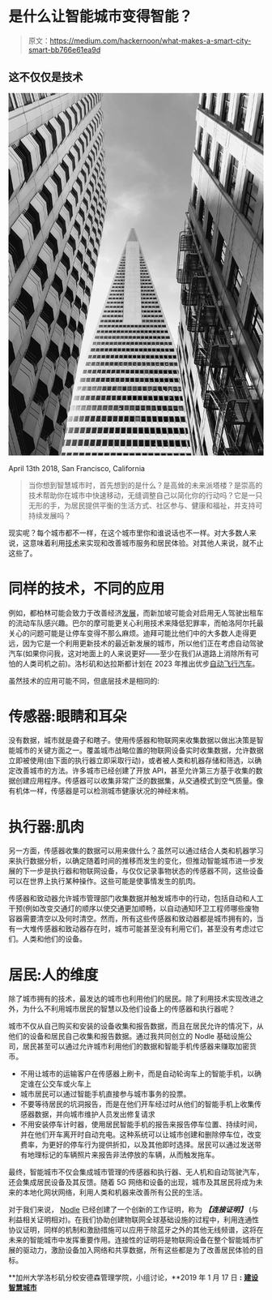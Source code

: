# 是什么让智能城市变得智能？

> 原文：<https://medium.com/hackernoon/what-makes-a-smart-city-smart-bb766e61ea9d>

## 这不仅仅是技术

![](img/3210cf889aa315ab42996584ba1344fc.png)

April 13th 2018, San Francisco, California

> 当你想到智慧城市时，首先想到的是什么？是高耸的未来派塔楼？是崇高的技术帮助你在城市中快速移动，无缝调整自己以简化你的行动吗？它是一只无形的手，为居民提供平衡的生活方式、社区参与、健康和福祉，并支持可持续发展吗？

现实呢？每个城市都不一样，在这个城市里你和谁说话也不一样。对大多数人来说，这意味着利用[技术](https://hackernoon.com/tagged/technology)来实现和改善城市服务和居民体验。对其他人来说，就不止这些了。

# **同样的技术，不同的应用**

例如，都柏林可能会致力于改善经济[发展](https://hackernoon.com/tagged/development)，而新加坡可能会对启用无人驾驶出租车的流动车队感兴趣。巴尔的摩可能更关心利用技术来降低犯罪率，而帕洛阿尔托最关心的问题可能是让停车变得不那么麻烦。迪拜可能比他们中的大多数人走得更远，因为它是一个利用更新技术的最近新发展的城市，所以他们正在考虑自动驾驶汽车(如果你问我，这对地面上的人来说更好——至少在我们从道路上消除所有可怕的人类司机之前)。洛杉矶和达拉斯都计划在 2023 年推出优步[自动飞行汽车](https://www.uber.com/us/en/elevate/)。

虽然技术的应用可能不同，但底层技术是相同的:

# **传感器:眼睛和耳朵**

没有数据，城市就是聋子和瞎子。使用传感器和物联网来收集数据以做出决策是智能城市的关键方面之一。覆盖城市战略位置的物联网设备实时收集数据，允许数据立即被使用(由下面的执行器立即采取行动)，或者被人类和机器存储和筛选，以确定改善城市的方法。许多城市已经创建了开放 API，甚至允许第三方基于收集的数据创建应用程序。传感器可以收集非常广泛的数据集，从交通模式到空气质量。像有机体一样，传感器是可以检测城市健康状况的神经末梢。

# **执行器:肌肉**

另一方面，传感器收集的数据可以用来做什么？虽然可以通过结合人类和机器学习来执行数据分析，以确定随着时间的推移而发生的变化，但推动智能城市进一步发展的下一步是执行器和物联网设备，与仅仅记录事物状态的传感器不同，这些设备可以在世界上执行某种操作。这些可能是使事情发生的肌肉。

传感器和致动器允许城市管理部门收集数据并触发城市中的行动，包括自动和人工干预(例如改变交通灯的顺序以使交通更加顺畅，以自动通知环卫工程师哪些废物容器需要清空以及何时清空。然而，所有这些传感器和致动器都是城市拥有的，当有一大堆传感器和致动器存在时，城市可能甚至没有利用它们，甚至没有考虑过它们。人类和他们的设备。

# **居民:人的维度**

除了城市拥有的技术，最发达的城市也利用他们的居民。除了利用技术实现改进之外，为什么不利用城市居民的智慧以及他们设备上的传感器和执行器呢？

城市不仅从自己购买和安装的设备收集和报告数据，而且在居民允许的情况下，从他们的设备和居民自己收集和报告数据。通过我共同创立的 Nodle 基础设施公司，居民甚至可以通过允许城市利用他们的数据和智能手机传感器来赚取加密货币。

*   不用让城市的运输客户在传感器上刷卡，而是自动轮询车上的智能手机，以确定谁在公交车或火车上
*   城市居民可以通过智能手机直接参与城市事务的投票。
*   不要等待居民的坑洞报告，而是在他们开车经过时从他们的智能手机上收集传感器数据，并向城市维护人员发出修复请求
*   不用安装停车计时器，使用居民智能手机的报告来报告停车位置、持续时间，并在他们开车离开时自动充电。这种系统可以让城市创建和删除停车位，改变费率，为更好的停车行为提供折扣，以及其他即时选择。居民可以通过发送带有地理标记的车辆照片来报告非法停放的车辆，从而触发拖车。

最终，智能城市不仅会集成城市管理的传感器和执行器、无人机和自动驾驶汽车，还会集成居民设备及其反馈。随着 5G 网络和设备的出现，城市及其居民将成为未来的本地化网状网络，利用人类和机器来改善所有公民的生活。

对于我们来说， [Nodle](https://medium.com/u/9e33cb6a9ae4?source=post_page-----bb766e61ea9d--------------------------------) 已经创建了一个创新的工作证明，称为 ***【连接证明】*** (与利益相关证明相对)。在我们协助创建物联网全球基础设施的过程中，利用连通性协议证明，同样的机制和激励措施可以应用于除蓝牙之外的其他无线频谱，这将在未来的智能城市中发挥重要作用。连接性的证明将是物联网设备在整个智能城市扩展的驱动力，激励设备加入网络和共享数据，所有这些都是为了改善居民体验的目标。

**加州大学洛杉矶分校安德森管理学院，小组讨论，**2019 年 1 月 17 日 **:** [**建设智慧城市**](https://ucla-anderson.mediasite.com/Mediasite/Play/066c4ed6e29143d3b1e74be713dd6a441d?catalog=53fb54d8aeca4b6eb0ff99c89e3b30ea21)